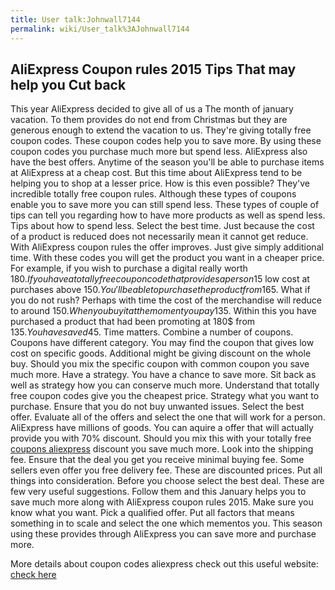 ```yaml
---
title: User talk:Johnwall7144
permalink: wiki/User_talk%3AJohnwall7144
---
```


AliExpress Coupon rules 2015 Tips That may help you Cut back
------------------------------------------------------------

This year AliExpress decided to give all of us a The month of january
vacation. To them provides do not end from Christmas but they are
generous enough to extend the vacation to us. They're giving totally
free coupon codes. These coupon codes help you to save more. By using
these coupon codes you purchase much more but spend less. AliExpress
also have the best offers. Anytime of the season you'll be able to
purchase items at AliExpress at a cheap cost. But this time about
AliExpress tend to be helping you to shop at a lesser price. How is this
even possible? They've incredible totally free coupon rules. Although
these types of coupons enable you to save more you can still spend less.
These types of couple of tips can tell you regarding how to have more
products as well as spend less. Tips about how to spend less. Select the
best time. Just because the cost of a product is reduced does not
necessarily mean it cannot get reduce. With AliExpress coupon rules the
offer improves. Just give simply additional time. With these codes you
will get the product you want in a cheaper price. For example, if you
wish to purchase a digital really worth 180$. If you have a totally free
coupon code that provides a person 15$ low cost at purchases above 150$.
You'll be able to purchase the product from 165$. What if you do not
rush? Perhaps with time the cost of the merchandise will reduce to
around 150$.When you buy it at the moment you pay 135$. Within this you
have purchased a product that had been promoting at 180$ from 135$. You
have saved 45$. Time matters. Combine a number of coupons. Coupons have
different category. You may find the coupon that gives low cost on
specific goods. Additional might be giving discount on the whole buy.
Should you mix the specific coupon with common coupon you save much
more. Have a strategy. You have a chance to save more. Sit back as well
as strategy how you can conserve much more. Understand that totally free
coupon codes give you the cheapest price. Strategy what you want to
purchase. Ensure that you do not buy unwanted issues. Select the best
offer. Evaluate all of the offers and select the one that will work for
a person. AliExpress have millions of goods. You can aquire a offer that
will actually provide you with 70% discount. Should you mix this with
your totally free [coupons aliexpress](http://99off.net/) discount you
save much more. Look into the shipping fee. Ensure that the deal you get
you receive minimal buying fee. Some sellers even offer you free
delivery fee. These are discounted prices. Put all things into
consideration. Before you choose select the best deal. These are few
very useful suggestions. Follow them and this January helps you to save
much more along with AliExpress coupon rules 2015. Make sure you know
what you want. Pick a qualified offer. Put all factors that means
something in to scale and select the one which mementos you. This season
using these provides through AliExpress you can save more and purchase
more.

More details about coupon codes aliexpress check out this useful
website: [check here](http://99off.net/)
